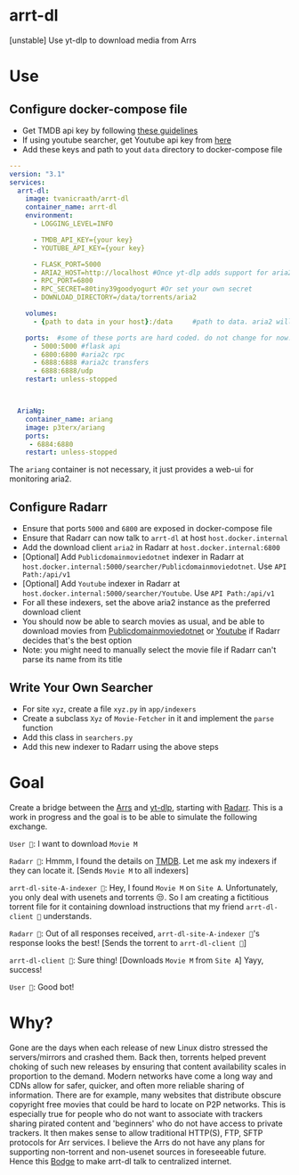# arrt-dl
[unstable] Use yt-dlp to download media from Arrs


# Use

## Configure docker-compose file

- Get TMDB api key by following [these guidelines](https://developers.themoviedb.org/3/getting-started/introduction)
- If using youtube searcher, get Youtube api key from [here](https://console.cloud.google.com/apis/credentials)
- Add these keys and path to yout `data` directory to docker-compose file

```yaml
---
version: "3.1"
services:
  arrt-dl:
    image: tvanicraath/arrt-dl
    container_name: arrt-dl
    environment:
      - LOGGING_LEVEL=INFO

      - TMDB_API_KEY={your key}
      - YOUTUBE_API_KEY={your key}

      - FLASK_PORT=5000
      - ARIA2_HOST=http://localhost #Once yt-dlp adds support for aria2 using RPC, will allow external aria2 client
      - RPC_PORT=6800
      - RPC_SECRET=80tiny39goodyogurt #Or set your own secret
      - DOWNLOAD_DIRECTORY=/data/torrents/aria2

    volumes:
      - {path to data in your host}:/data     #path to data. aria2 will place downloads in /data/torrents/aria2/

    ports:  #some of these ports are hard coded. do not change for now.
      - 5000:5000 #flask api
      - 6800:6800 #aria2c rpc
      - 6888:6888 #aria2c transfers
      - 6888:6888/udp
    restart: unless-stopped



  AriaNg:
    container_name: ariang
    image: p3terx/ariang
    ports:
     - 6884:6880
    restart: unless-stopped

```

The `ariang` container is not necessary, it just provides a web-ui for monitoring aria2.

## Configure Radarr
- Ensure that ports `5000` and `6800` are exposed in docker-compose file
- Ensure that Radarr can now talk to `arrt-dl` at host `host.docker.internal`
- Add the download client `aria2` in Radarr at `host.docker.internal:6800`
- [Optional] Add `Publicdomainmoviedotnet` indexer in Radarr at `host.docker.internal:5000/searcher/Publicdomainmoviedotnet`. Use `API Path:/api/v1`
- [Optional] Add `Youtube` indexer in Radarr at `host.docker.internal:5000/searcher/Youtube`. Use `API Path:/api/v1`
- For all these indexers, set the above aria2 instance as the preferred download client 
- You should now be able to search movies as usual, and be able to download movies from [Publicdomainmoviedotnet](https://www.publicdomainmovie.net) or [Youtube](https://www.youtube.com) if Radarr decides that's the best option
- Note: you might need to manually select the movie file if Radarr can't parse its name from its title

## Write Your Own Searcher
- For site `xyz`, create a file `xyz.py` in `app/indexers`
- Create a subclass `Xyz` of `Movie-Fetcher` in it and implement the `parse` function
- Add this class in `searchers.py`
- Add this new indexer to Radarr using the above steps

# Goal
Create a bridge between the [Arrs](https://wiki.servarr.com/) and [yt-dlp](https://github.com/yt-dlp/yt-dlp), starting with [Radarr](https://github.com/Radarr/Radarr).
This is a work in progress and the goal is to be able to simulate the following exchange.

`User 👶`: I want to download `Movie M`

`Radarr 📡`: Hmmm, I found the details on [TMDB](https://www.themoviedb.org/). Let me ask my indexers if they can locate it. [Sends `Movie M` to all indexers]

`arrt-dl-site-A-indexer 🤖`: Hey, I found  `Movie M` on `Site A`. Unfortunately, you only deal with usenets and torrents 😒. So I am creating a fictitious torrent file for it containing download instructions that my friend `arrt-dl-client 🚚` understands.

`Radarr 📡`: Out of all responses received, `arrt-dl-site-A-indexer 🤖`'s response looks the best! [Sends the torrent to `arrt-dl-client 🚚`]

`arrt-dl-client 🚚`: Sure thing! [Downloads `Movie M` from `Site A`] Yayy, success!

`User 👶`:  Good bot!



# Why?
Gone are the days when each release of new Linux distro stressed the servers/mirrors and crashed them.
Back then, torrents helped prevent choking of such new releases by ensuring that content availability scales in proportion to the demand.
Modern networks have come a long way and CDNs allow for safer, quicker, and often more reliable sharing of information.
There are for example, many websites that distribute obscure copyright free movies that could be hard to locate on P2P networks.
This is especially true for people who do not want to associate with trackers sharing pirated content and 'beginners' who do not have access to private trackers.
It then makes sense to allow traditional HTTP(S), FTP, SFTP protocols for Arr services.
I believe the Arrs do not have any plans for supporting non-torrent and non-usenet sources in foreseeable future.
Hence this [Bodge](https://www.youtube.com/watch?v=lIFE7h3m40U) to make arrt-dl talk to centralized internet.